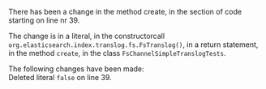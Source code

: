 There has been a change in the method create, in the section of code starting on line nr 39.
  
The change is in a literal, in the constructorcall ```org.elasticsearch.index.translog.fs.FsTranslog()```, in a return statement, in the method ```create```, in the class ```FsChannelSimpleTranslogTests```.
  
The following changes have been made:  
Deleted literal ```false``` on line 39.  
